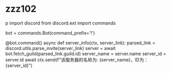 # zzz102
p
import discord
from discord.ext import commands

bot = commands.Bot(command_prefix='!')

@bot.command()
async def server_info(ctx, server_link):
                parsed_link = discord.utils.parse_invite(server_link)
    server = await bot.fetch_guild(parsed_link.guild.id)
    server_name = server.name
    server_id = server.id
    await ctx.send(f"该服务器的名称为: {server_name}，ID为：{server_id}")

